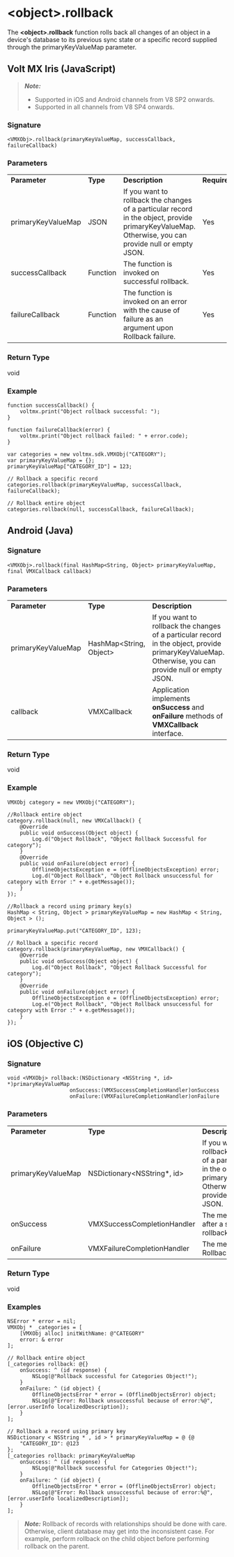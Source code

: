 
<object\>.rollback
=================

The **<object\>.rollback** function rolls back all changes of an object in a device's database to its previous sync state or a specific record supplied through the primaryKeyValueMap parameter.


Volt MX  Iris (JavaScript)
---------------------------

<blockquote>
<em><b>Note:</b></em>
<ul>
<li>Supported in iOS and Android channels from V8 SP2 onwards.</li>
<li>Supported in all channels from V8 SP4 onwards.</li>
</ul>
</blockquote>

### Signature

```
<VMXObj>.rollback(primaryKeyValueMap, successCallback, failureCallback)

```

### Parameters

<table style="margin-left: 0;margin-right: auto;mc-table-style: url('Resources/TableStyles/Basic.css');" class="TableStyle-Basic" cellspacing="0"><colgroup><col class="TableStyle-Basic-Column-Column1"> <col class="TableStyle-Basic-Column-Column1"> <col class="TableStyle-Basic-Column-Column1"> <col class="TableStyle-Basic-Column-Column1" style="width: 100px;"></colgroup><tbody><tr class="TableStyle-Basic-Body-Body1"><td style="font-weight: bold;" class="TableStyle-Basic-BodyE-Column1-Body1">Parameter</td><td class="TableStyle-Basic-BodyE-Column1-Body1" style="font-weight: bold;">Type</td><td style="font-weight: bold;" class="TableStyle-Basic-BodyE-Column1-Body1">Description</td><td class="TableStyle-Basic-BodyD-Column1-Body1" style="font-weight: bold;">Required</td></tr><tr class="TableStyle-Basic-Body-Body1"><td style="font-weight: normal;" class="TableStyle-Basic-BodyE-Column1-Body1">primaryKeyValueMap</td><td class="TableStyle-Basic-BodyE-Column1-Body1">JSON</td><td style="font-weight: normal;" class="TableStyle-Basic-BodyE-Column1-Body1">If you want to rollback the changes of a particular record in the object, provide primaryKeyValueMap. Otherwise, you can provide null or empty JSON.</td><td class="TableStyle-Basic-BodyD-Column1-Body1">Yes</td></tr><tr class="TableStyle-Basic-Body-Body1"><td class="TableStyle-Basic-BodyE-Column1-Body1">successCallback</td><td class="TableStyle-Basic-BodyE-Column1-Body1">Function</td><td class="TableStyle-Basic-BodyE-Column1-Body1">The function is invoked on successful rollback.</td><td class="TableStyle-Basic-BodyD-Column1-Body1">Yes</td></tr><tr class="TableStyle-Basic-Body-Body1"><td class="TableStyle-Basic-BodyB-Column1-Body1">failureCallback</td><td class="TableStyle-Basic-BodyB-Column1-Body1">Function</td><td class="TableStyle-Basic-BodyB-Column1-Body1">The function is invoked on an error with the cause of failure as an argument upon Rollback failure.</td><td class="TableStyle-Basic-BodyA-Column1-Body1">Yes</td></tr></tbody></table>

### Return Type

void

### Example

```
function successCallback() {
    voltmx.print("Object rollback successful: ");
}

function failureCallback(error) {
    voltmx.print("Object rollback failed: " + error.code);
}

var categories = new voltmx.sdk.VMXObj("CATEGORY");
var primaryKeyValueMap = {};
primaryKeyValueMap["CATEGORY_ID"] = 123;

// Rollback a specific record
categories.rollback(primaryKeyValueMap, successCallback, failureCallback);

// Rollback entire object
categories.rollback(null, successCallback, failureCallback);

```

Android (Java)
--------------

### Signature

```
<VMXObj>.rollback(final HashMap<String, Object> primaryKeyValueMap, final VMXCallback callback)

```

### Parameters

<table style="margin-left: 0;margin-right: auto;mc-table-style: url('Resources/TableStyles/Basic.css');" class="TableStyle-Basic" cellspacing="0"><colgroup><col class="TableStyle-Basic-Column-Column1"> <col class="TableStyle-Basic-Column-Column1"> <col class="TableStyle-Basic-Column-Column1" style="width: 307px;"> <col class="TableStyle-Basic-Column-Column1"></colgroup><tbody><tr class="TableStyle-Basic-Body-Body1"><td style="font-weight: bold;" class="TableStyle-Basic-BodyE-Column1-Body1">Parameter</td><td class="TableStyle-Basic-BodyE-Column1-Body1" style="font-weight: bold;">Type</td><td style="font-weight: bold;" class="TableStyle-Basic-BodyE-Column1-Body1">Description</td><td class="TableStyle-Basic-BodyD-Column1-Body1" style="font-weight: bold;">Required</td></tr><tr class="TableStyle-Basic-Body-Body1"><td class="TableStyle-Basic-BodyE-Column1-Body1">primaryKeyValueMap</td><td class="TableStyle-Basic-BodyE-Column1-Body1">HashMap&lt;String, Object&gt;</td><td class="TableStyle-Basic-BodyE-Column1-Body1">If you want to rollback the changes of a particular record in the object, provide primaryKeyValueMap. Otherwise, you can provide null or empty JSON.</td><td class="TableStyle-Basic-BodyD-Column1-Body1">Yes</td></tr><tr class="TableStyle-Basic-Body-Body1"><td class="TableStyle-Basic-BodyB-Column1-Body1">callback</td><td class="TableStyle-Basic-BodyB-Column1-Body1">VMXCallback</td><td class="TableStyle-Basic-BodyB-Column1-Body1">Application implements <b>onSuccess</b> and <b>onFailure</b> methods of <b>VMXCallback</b> interface.</td><td class="TableStyle-Basic-BodyA-Column1-Body1">Yes</td></tr></tbody></table>

### Return Type

void

### Example

```
VMXObj category = new VMXObj("CATEGORY");

//Rollback entire object
category.rollback(null, new VMXCallback() {
    @Override
    public void onSuccess(Object object) {
        Log.d("Object Rollback", "Object Rollback Successful for category");
    }
    @Override
    public void onFailure(object error) {
        OfflineObjectsException e = (OfflineObjectsException) error;
        Log.d("Object Rollback", "Object Rollback unsuccessful for category with Error :" + e.getMessage());
    }
});

//Rollback a record using primary key(s)
HashMap < String, Object > primaryKeyValueMap = new HashMap < String, Object > ();

primaryKeyValueMap.put("CATEGORY_ID", 123);

// Rollback a specific record
category.rollback(primaryKeyValueMap, new VMXCallback() {
    @Override
    public void onSuccess(Object object) {
        Log.d("Object Rollback", "Object Rollback Successful for category");
    }
    @Override
    public void onFailure(object error) {
        OfflineObjectsException e = (OfflineObjectsException) error;
        Log.e("Object Rollback", "Object Rollback unsuccessful for category with Error :" + e.getMessage());
    }
});
```

iOS (Objective C)
-----------------

### Signature

```
void <VMXObj> rollback:(NSDictionary <NSString *, id> *)primaryKeyValueMap 
                    onSuccess:(VMXSuccessCompletionHandler)onSuccess 
                    onFailure:(VMXFailureCompletionHandler)onFailure

```

### Parameters

<table style="margin-left: 0;margin-right: auto;mc-table-style: url('Resources/TableStyles/Basic.css');" class="TableStyle-Basic" cellspacing="0"><colgroup><col class="TableStyle-Basic-Column-Column1"> <col class="TableStyle-Basic-Column-Column1" style="width: 208px;"> <col class="TableStyle-Basic-Column-Column1" style="width: 483px;"> <col class="TableStyle-Basic-Column-Column1"></colgroup><tbody><tr class="TableStyle-Basic-Body-Body1"><td style="font-weight: bold;" class="TableStyle-Basic-BodyE-Column1-Body1">Parameter</td><td class="TableStyle-Basic-BodyE-Column1-Body1" style="font-weight: bold;">Type</td><td style="font-weight: bold;" class="TableStyle-Basic-BodyE-Column1-Body1">Description</td><td class="TableStyle-Basic-BodyD-Column1-Body1" style="font-weight: bold;">Required</td></tr><tr class="TableStyle-Basic-Body-Body1"><td style="font-weight: normal;" class="TableStyle-Basic-BodyE-Column1-Body1">primaryKeyValueMap</td><td class="TableStyle-Basic-BodyE-Column1-Body1">NSDictionary&lt;NSString*, id&gt;</td><td style="font-weight: normal;" class="TableStyle-Basic-BodyE-Column1-Body1">If you want to rollback the changes of a particular record in the object, provide primaryKeyValueMap. Otherwise, you can provide null or empty JSON.</td><td class="TableStyle-Basic-BodyD-Column1-Body1">Yes</td></tr><tr class="TableStyle-Basic-Body-Body1"><td style="font-weight: normal;" class="TableStyle-Basic-BodyE-Column1-Body1">onSuccess</td><td class="TableStyle-Basic-BodyE-Column1-Body1">VMXSuccessCompletionHandler</td><td style="font-weight: normal;" class="TableStyle-Basic-BodyE-Column1-Body1">The method called after a successful rollback.</td><td class="TableStyle-Basic-BodyD-Column1-Body1">Yes</td></tr><tr class="TableStyle-Basic-Body-Body1"><td class="TableStyle-Basic-BodyB-Column1-Body1">onFailure</td><td class="TableStyle-Basic-BodyB-Column1-Body1">VMXFailureCompletionHandler</td><td class="TableStyle-Basic-BodyB-Column1-Body1">The method called on Rollback failure.</td><td class="TableStyle-Basic-BodyA-Column1-Body1">Yes</td></tr></tbody></table>

### Return Type

void

### Examples

```
NSError * error = nil;
VMXObj * _categories = [
    [VMXObj alloc] initWithName: @"CATEGORY"
    error: & error
];

// Rollback entire object
[_categories rollback: @{}
    onSuccess: ^ (id response) {
        NSLog(@"Rollback successful for Categories Object!");
    }
    onFailure: ^ (id object) {
        OfflineObjectsError * error = (OfflineObjectsError) object;
        NSLog(@"Error: Rollback unsuccessful because of error:%@", [error.userInfo localizedDescription]);
    }
];

// Rollback a record using primary key
NSDictionary < NSString * , id > * primaryKeyValueMap = @ {@
    "CATEGORY_ID": @123
};
[_categories rollback: primaryKeyValueMap
    onSuccess: ^ (id response) {
        NSLog(@"Rollback successful for Categories Object!");
    }
    onFailure: ^ (id object) {
        OfflineObjectsError * error = (OfflineObjectsError) object;
        NSLog(@"Error: Rollback unsuccessful because of error:%@", [error.userInfo localizedDescription]);
    }
];

```

> **_Note:_** Rollback of records with relationships should be done with care. Otherwise, client database may get into the inconsistent case. For example, perform rollback on the child object before performing rollback on the parent.

